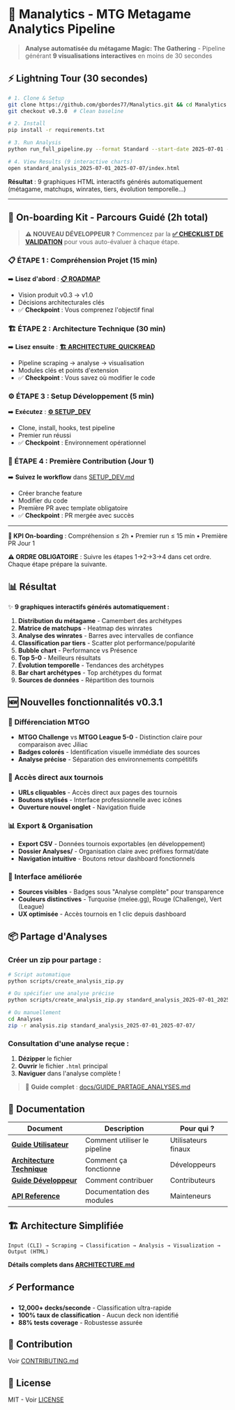# 🎯 Manalytics - MTG Metagame Analytics Pipeline

> **Analyse automatisée du métagame Magic: The Gathering** - Pipeline générant **9 visualisations interactives** en moins de 30 secondes

## ⚡ Lightning Tour (30 secondes)

```bash
# 1. Clone & Setup
git clone https://github.com/gbordes77/Manalytics.git && cd Manalytics
git checkout v0.3.0  # Clean baseline

# 2. Install
pip install -r requirements.txt

# 3. Run Analysis
python run_full_pipeline.py --format Standard --start-date 2025-07-01 --end-date 2025-07-07

# 4. View Results (9 interactive charts)
open standard_analysis_2025-07-01_2025-07-07/index.html
```

**Résultat** : 9 graphiques HTML interactifs générés automatiquement (métagame, matchups, winrates, tiers, évolution temporelle...)

---

## 🚀 On-boarding Kit - Parcours Guidé (2h total)

> **⚠️ NOUVEAU DÉVELOPPEUR ?** Commencez par la [**✅ CHECKLIST DE VALIDATION**](docs/ONBOARDING_CHECKLIST.md) pour vous auto-évaluer à chaque étape.

### 📋 **ÉTAPE 1 : Compréhension Projet** (15 min)
➡️ **Lisez d'abord** : [**📋 ROADMAP**](docs/ROADMAP.md)
- Vision produit v0.3 → v1.0
- Décisions architecturales clés
- ✅ **Checkpoint** : Vous comprenez l'objectif final

### 🏗️ **ÉTAPE 2 : Architecture Technique** (30 min)
➡️ **Lisez ensuite** : [**🏗️ ARCHITECTURE_QUICKREAD**](docs/ARCHITECTURE_QUICKREAD.md)
- Pipeline scraping → analyse → visualisation
- Modules clés et points d'extension
- ✅ **Checkpoint** : Vous savez où modifier le code

### ⚙️ **ÉTAPE 3 : Setup Développement** (5 min)
➡️ **Exécutez** : [**⚙️ SETUP_DEV**](docs/SETUP_DEV.md)
- Clone, install, hooks, test pipeline
- Premier run réussi
- ✅ **Checkpoint** : Environnement opérationnel

### 🎯 **ÉTAPE 4 : Première Contribution** (Jour 1)
➡️ **Suivez le workflow** dans [SETUP_DEV.md](docs/SETUP_DEV.md#workflow-développement)
- Créer branche feature
- Modifier du code
- Première PR avec template obligatoire
- ✅ **Checkpoint** : PR mergée avec succès

---

**🎯 KPI On-boarding** : Compréhension ≤ 2h • Premier run ≤ 15 min • Première PR Jour 1

**⚠️ ORDRE OBLIGATOIRE** : Suivre les étapes 1→2→3→4 dans cet ordre. Chaque étape prépare la suivante.

## 📊 Résultat

✨ **9 graphiques interactifs générés automatiquement :**

1. **Distribution du métagame** - Camembert des archétypes
2. **Matrice de matchups** - Heatmap des winrates
3. **Analyse des winrates** - Barres avec intervalles de confiance
4. **Classification par tiers** - Scatter plot performance/popularité
5. **Bubble chart** - Performance vs Présence
6. **Top 5-0** - Meilleurs résultats
7. **Évolution temporelle** - Tendances des archétypes
8. **Bar chart archétypes** - Top archétypes du format
9. **Sources de données** - Répartition des tournois

## 🆕 Nouvelles fonctionnalités v0.3.1

### 🎯 **Différenciation MTGO**
- **MTGO Challenge** vs **MTGO League 5-0** - Distinction claire pour comparaison avec Jiliac
- **Badges colorés** - Identification visuelle immédiate des sources
- **Analyse précise** - Séparation des environnements compétitifs

### 🔗 **Accès direct aux tournois**
- **URLs cliquables** - Accès direct aux pages des tournois
- **Boutons stylisés** - Interface professionnelle avec icônes
- **Ouverture nouvel onglet** - Navigation fluide

### 📊 **Export & Organisation**
- **Export CSV** - Données tournois exportables (en développement)
- **Dossier Analyses/** - Organisation claire avec préfixes format/date
- **Navigation intuitive** - Boutons retour dashboard fonctionnels

### 🎨 **Interface améliorée**
- **Sources visibles** - Badges sous "Analyse complète" pour transparence
- **Couleurs distinctives** - Turquoise (melee.gg), Rouge (Challenge), Vert (League)
- **UX optimisée** - Accès tournois en 1 clic depuis dashboard

## 📦 Partage d'Analyses

### **Créer un zip pour partage :**
```bash
# Script automatique
python scripts/create_analysis_zip.py

# Ou spécifier une analyse précise
python scripts/create_analysis_zip.py standard_analysis_2025-07-01_2025-07-07

# Ou manuellement
cd Analyses
zip -r analysis.zip standard_analysis_2025-07-01_2025-07-07/
```

### **Consultation d'une analyse reçue :**
1. **Dézipper** le fichier
2. **Ouvrir** le fichier `.html` principal
3. **Naviguer** dans l'analyse complète !

> 📖 **Guide complet** : [docs/GUIDE_PARTAGE_ANALYSES.md](docs/GUIDE_PARTAGE_ANALYSES.md)

## 📖 Documentation

| Document | Description | Pour qui ? |
|----------|-------------|------------|
| [**Guide Utilisateur**](docs/GUIDE_UTILISATEUR.md) | Comment utiliser le pipeline | Utilisateurs finaux |
| [**Architecture Technique**](docs/ARCHITECTURE.md) | Comment ça fonctionne | Développeurs |
| [**Guide Développeur**](docs/GUIDE_DEVELOPPEUR.md) | Comment contribuer | Contributeurs |
| [**API Reference**](docs/API_REFERENCE.md) | Documentation des modules | Mainteneurs |

## 🏗️ Architecture Simplifiée

```
Input (CLI) → Scraping → Classification → Analysis → Visualization → Output (HTML)
```

**Détails complets dans [ARCHITECTURE.md](docs/ARCHITECTURE.md)**

## ⚡ Performance

- **12,000+ decks/seconde** - Classification ultra-rapide
- **100% taux de classification** - Aucun deck non identifié
- **88% tests coverage** - Robustesse assurée

## 🤝 Contribution

Voir [CONTRIBUTING.md](CONTRIBUTING.md)

## 📄 License

MIT - Voir [LICENSE](LICENSE)

